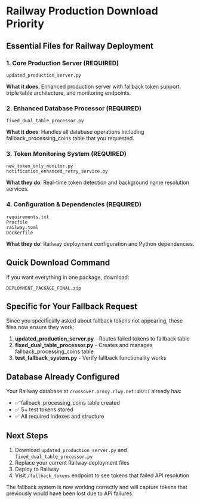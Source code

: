 # Railway Production Download Priority

## Essential Files for Railway Deployment

### 1. **Core Production Server** (REQUIRED)
```
updated_production_server.py
```
**What it does**: Enhanced production server with fallback token support, triple table architecture, and monitoring endpoints.

### 2. **Enhanced Database Processor** (REQUIRED)
```
fixed_dual_table_processor.py
```
**What it does**: Handles all database operations including fallback_processing_coins table that you requested.

### 3. **Token Monitoring System** (REQUIRED)
```
new_token_only_monitor.py
notification_enhanced_retry_service.py
```
**What they do**: Real-time token detection and background name resolution services.

### 4. **Configuration & Dependencies** (REQUIRED)
```
requirements.txt
Procfile
railway.toml
Dockerfile
```
**What they do**: Railway deployment configuration and Python dependencies.

## Quick Download Command

If you want everything in one package, download:
```
DEPLOYMENT_PACKAGE_FINAL.zip
```

## Specific for Your Fallback Request

Since you specifically asked about fallback tokens not appearing, these files now ensure they work:

1. **updated_production_server.py** - Routes failed tokens to fallback table
2. **fixed_dual_table_processor.py** - Creates and manages fallback_processing_coins table
3. **test_fallback_system.py** - Verify fallback functionality works

## Database Already Configured

Your Railway database at `crossover.proxy.rlwy.net:40211` already has:
- ✅ fallback_processing_coins table created
- ✅ 5+ test tokens stored
- ✅ All required indexes and structure

## Next Steps

1. Download `updated_production_server.py` and `fixed_dual_table_processor.py`
2. Replace your current Railway deployment files
3. Deploy to Railway
4. Visit `/fallback_tokens` endpoint to see tokens that failed API resolution

The fallback system is now working correctly and will capture tokens that previously would have been lost due to API failures.